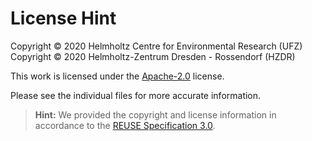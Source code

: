 # License Hint

Copyright © 2020 Helmholtz Centre for Environmental Research (UFZ)  
Copyright © 2020 Helmholtz-Zentrum Dresden - Rossendorf (HZDR)

This work is licensed under the [Apache-2.0](LICENSES/Apache-2.0.txt) license.

Please see the individual files for more accurate information.

> **Hint:** We provided the copyright and license information in accordance to the [REUSE Specification 3.0](https://reuse.software/spec/).
